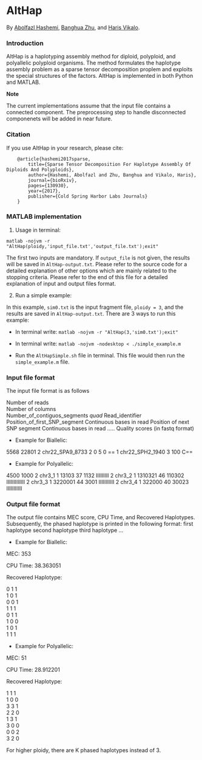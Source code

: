 # AltHap
By [Abolfazl Hashemi](https://www.linkedin.com/in/abolfazlh/), [Banghua Zhu](https://github.com/13aeon), and [Haris Vikalo](http://users.ece.utexas.edu/~hvikalo/).

### Introduction

AltHap is a haplotyping assembly method for diploid, polyploid, and polyallelic polyploid organisms. The method formulates the haplotype assembly problem as a sparse tensor decomposition proplem and exploits the special structures of the factors.
AltHap is implemented in both Python and MATLAB. 

**Note**

The current implementations assume that the input file contains a connected component. The preprocessing step to handle disconnected componenets will be added in near future.

### Citation

If you use AltHap in your research, please cite:

        @article{hashemi2017sparse,
            title={Sparse Tensor Decomposition For Haplotype Assembly Of Diploids And Polyploids},
            author={Hashemi, Abolfazl and Zhu, Banghua and Vikalo, Haris},
            journal={bioRxiv},
            pages={130930},
            year={2017},
            publisher={Cold Spring Harbor Labs Journals}
        }
        
        
### MATLAB implementation

1. Usage in terminal:

```matlab -nojvm -r "AltHap(ploidy,'input_file.txt','output_file.txt');exit"```

The first two inputs are mandatory. If ```output_file``` is not given, the results will be saved in ```AltHap-output.txt```.
Please refer to the source code for a detailed explanation of other options which are mainly related to the stopping criteria.
Please refer to the end of this file for a detailed explanation of input and output files format.

2. Run a simple example:

In this example, ```sim0.txt``` is the input fragment file, ```ploidy = 3```, and the results are saved in ```AltHap-output.txt```. 
There are 3 ways to run this example:

- In terminal write: ``` matlab -nojvm -r "AltHap(3,'sim0.txt');exit" ```

- In terminal write: ``` matlab -nojvm -nodesktop < ./simple_example.m ```

- Run the ```AltHapSimple.sh``` file in terminal. This file would then run the ```simple_example.m``` file.

### Input file format

The input file format is as follows

Number of reads <br />
Number of columns <br />
Number_of_contiguos_segments $quad$ Read_identifier    Position_of_first_SNP_segment    Continuous bases in read    Position of next SNP     segment	Continuous bases in read ..... Quality scores (in fastq format)

- Example for Biallelic:

5568 
22801
2 chr22_SPA9_8733 2 0 5 0 ==
1 chr22_SPH2_1940 3 100 C==

- Example for Polyallelic:

4500
1000
2	chr3_1	1	13103	37	1132	IIIIIIIII
2	chr3_2	1	1310321	46	110302	IIIIIIIIIIIII
2	chr3_3	1	3220001	44	3001	IIIIIIIIIII
2	chr3_4	1	322000	40	30023	IIIIIIIIIII



### Output file format 

The output file contains MEC score, CPU Time, and Recovered Haplotypes. Subsequently, the phased haplotype is printed in the following format:
first haplotype		second haplotype 	third haplotype 	...

- Example for Biallelic:

MEC: 353

CPU Time: 38.363051

Recovered Haplotype:

0 1 1  
1 0 1  
0 0 1  
1 1 1  
0 1 1  
1 0 0  
1 0 1  
1 1 1  

- Example for Polyallelic:

MEC: 51

CPU Time: 28.912201

Recovered Haplotype:

1 1 1  
1 0 0  
3 3 1  
2 2 0  
1 3 1  
3 0 0  
0 0 2  
3 2 0  

For higher ploidy, there are K phased haplotypes instead of 3.
